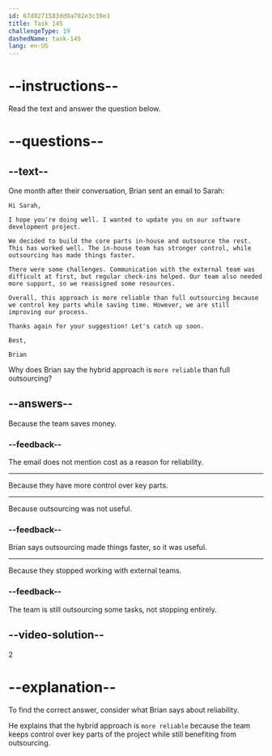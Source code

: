 ```yaml
---
id: 67d8271583dd9a782e3c39e3
title: Task 145
challengeType: 19
dashedName: task-145
lang: en-US
---
```


<!-- READING -->

# --instructions--  

Read the text and answer the question below.  

# --questions--  

## --text--  

One month after their conversation, Brian sent an email to Sarah:  

`Hi Sarah,`  

`I hope you're doing well. I wanted to update you on our software development project.`  

`We decided to build the core parts in-house and outsource the rest. This has worked well. The in-house team has stronger control, while outsourcing has made things faster.`  

`There were some challenges. Communication with the external team was difficult at first, but regular check-ins helped. Our team also needed more support, so we reassigned some resources.`  

`Overall, this approach is more reliable than full outsourcing because we control key parts while saving time. However, we are still improving our process.`  

`Thanks again for your suggestion! Let's catch up soon.`  

`Best,`

`Brian`  

Why does Brian say the hybrid approach is `more reliable` than full outsourcing?  

## --answers--  

Because the team saves money.  

### --feedback--  

The email does not mention cost as a reason for reliability.  

---  

Because they have more control over key parts.  

---  

Because outsourcing was not useful.  

### --feedback--  

Brian says outsourcing made things faster, so it was useful.  

---  

Because they stopped working with external teams.  

### --feedback--  

The team is still outsourcing some tasks, not stopping entirely.  

## --video-solution--  

2  

# --explanation--  

To find the correct answer, consider what Brian says about reliability.  

He explains that the hybrid approach is `more reliable` because the team keeps control over key parts of the project while still benefiting from outsourcing.  
